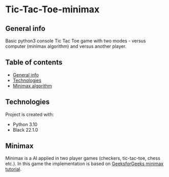 # Tic-Tac-Toe-minimax

## General info
Basic python3 console Tic Tac Toe game with two modes - versus computer (minimax algorithm) and versus another player.

## Table of contents
* [General info](#general-info)
* [Technologies](#technologies)
* [Minimax algorithm](#minimax)

## Technologies
Project is created with:
* Python 3.10
* Black 22.1.0

## Minimax
Minimax is a AI applied in two player games (checkers, tic-tac-toe, chess etc.). In this game the implementation is based on [GeeksforGeeks minimax tutorial](https://www.geeksforgeeks.org/minimax-algorithm-in-game-theory-set-3-tic-tac-toe-ai-finding-optimal-move/).